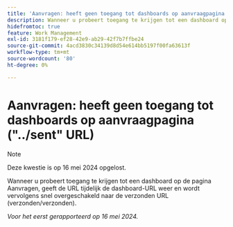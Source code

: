 ```yaml
---
title: 'Aanvragen: heeft geen toegang tot dashboards op aanvraagpagina ("../sent" URL)'
description: Wanneer u probeert toegang te krijgen tot een dashboard op de pagina Aanvragen, geeft de URL tijdelijk de dashboard-URL weer en wordt vervolgens snel overgeschakeld naar de verzonden URL (verzonden/verzonden).
hidefromtoc: true
feature: Work Management
exl-id: 3181f179-ef28-42e9-ab29-42f7b7ffbe24
source-git-commit: 4acd3830c34139d8d54e614bb5197f00fa63613f
workflow-type: tm+mt
source-wordcount: '80'
ht-degree: 0%

---
```


# Aanvragen: heeft geen toegang tot dashboards op aanvraagpagina (&quot;../sent&quot; URL)

>[!NOTE]
>
>Deze kwestie is op 16 mei 2024 opgelost.

Wanneer u probeert toegang te krijgen tot een dashboard op de pagina Aanvragen, geeft de URL tijdelijk de dashboard-URL weer en wordt vervolgens snel overgeschakeld naar de verzonden URL (verzonden/verzonden).

_Voor het eerst gerapporteerd op 16 mei 2024._
